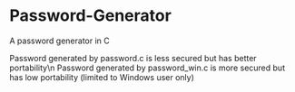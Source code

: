 # Password-Generator
A password generator in C 

Password generated by password.c is less secured but has better portability\n
Password generated by password_win.c is more secured but has low portability (limited to Windows user only)
